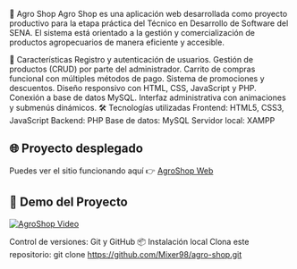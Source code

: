 🌱 Agro Shop
Agro Shop es una aplicación web desarrollada como proyecto productivo para la etapa práctica del Técnico en Desarrollo de Software del SENA. El sistema está orientado a la gestión y comercialización de productos agropecuarios de manera eficiente y accesible.

🚀 Características
Registro y autenticación de usuarios.
Gestión de productos (CRUD) por parte del administrador.
Carrito de compras funcional con múltiples métodos de pago.
Sistema de promociones y descuentos.
Diseño responsivo con HTML, CSS, JavaScript y PHP.
Conexión a base de datos MySQL.
Interfaz administrativa con animaciones y submenús dinámicos.
🛠️ Tecnologías utilizadas
Frontend: HTML5, CSS3, JavaScript
Backend: PHP
Base de datos: MySQL
Servidor local: XAMPP

## 🌐 Proyecto desplegado

Puedes ver el sitio funcionando aquí 👉 [AgroShop Web]([http://proyecto-agroshop.whf.bz](https://proyectoagroshop.free.nf/))


## 🎥 Demo del Proyecto

[![AgroShop Video](https://img.youtube.com/vi/Z2i82MJGxlo/0.jpg)](https://youtu.be/Z2i82MJGxlo)


Control de versiones: Git y GitHub
📦 Instalación local
Clona este repositorio:
git clone https://github.com/Mixer98/agro-shop.git
